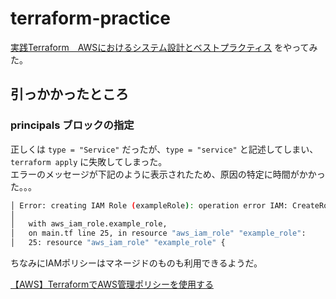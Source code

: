 # terraform-practice

[実践Terraform　AWSにおけるシステム設計とベストプラクティス](https://item.rakuten.co.jp/rakutenkobo-ebooks/1130e46b09d13b9d9b760b55dbe70c98/) をやってみた。

## 引っかかったところ

### principals ブロックの指定

正しくは `type = "Service"` だったが、`type = "service"` と記述してしまい、`terraform apply` に失敗してしまった。  
エラーのメッセージが下記のように表示されたため、原因の特定に時間がかかった。。。

```bash
│ Error: creating IAM Role (exampleRole): operation error IAM: CreateRole, https response error StatusCode: 400, RequestID: f42e787b-0c5f-4c24-abb7-6a11711258e5, MalformedPolicyDocument: Syntax error at position (1,83)
│ 
│   with aws_iam_role.example_role,
│   on main.tf line 25, in resource "aws_iam_role" "example_role":
│   25: resource "aws_iam_role" "example_role" {

```

ちなみにIAMポリシーはマネージドのものも利用できるようだ。

[【AWS】TerraformでAWS管理ポリシーを使用する](https://qiita.com/nossy/items/ac976f7382bd14a6d099)



